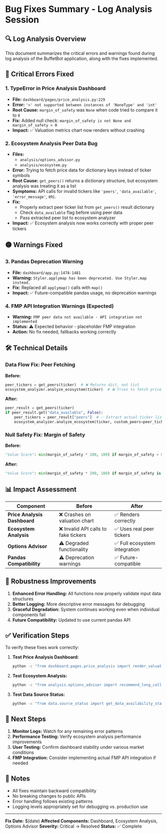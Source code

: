 # Bug Fixes Summary - Log Analysis Session

## 🔍 **Log Analysis Overview**

This document summarizes the critical errors and warnings found during log analysis of the BuffetBot application, along with the fixes implemented.

## 🔴 **Critical Errors Fixed**

### 1. **TypeError in Price Analysis Dashboard**
- **File:** `dashboard/pages/price_analysis.py:229`
- **Error:** `'>' not supported between instances of 'NoneType' and 'int'`
- **Root Cause:** `margin_of_safety` was `None` when code tried to compare it to `0`
- **Fix:** Added null check: `margin_of_safety is not None and margin_of_safety > 0`
- **Impact:** ✅ Valuation metrics chart now renders without crashing

### 2. **Ecosystem Analysis Peer Data Bug**
- **Files:**
  - `analysis/options_advisor.py`
  - `analysis/ecosystem.py`
- **Error:** Trying to fetch price data for dictionary keys instead of ticker symbols
- **Root Cause:** `get_peers()` returns a dictionary structure, but ecosystem analysis was treating it as a list
- **Symptoms:** API calls for invalid tickers like `'peers'`, `'data_available'`, `'error_message'`, etc.
- **Fix:**
  - Properly extract peer ticker list from `get_peers()` result dictionary
  - Check `data_available` flag before using peer data
  - Pass extracted peer list to ecosystem analyzer
- **Impact:** ✅ Ecosystem analysis now works correctly with proper peer tickers

## 🟡 **Warnings Fixed**

### 3. **Pandas Deprecation Warning**
- **File:** `dashboard/app.py:1478-1481`
- **Warning:** `Styler.applymap has been deprecated. Use Styler.map instead.`
- **Fix:** Replaced all `applymap()` calls with `map()`
- **Impact:** ✅ Future-compatible pandas usage, no deprecation warnings

### 4. **FMP API Integration Warnings** (Expected)
- **Warning:** `FMP peer data not available - API integration not implemented`
- **Status:** ⚠️ Expected behavior - placeholder FMP integration
- **Action:** No fix needed, fallbacks working correctly

## 🛠️ **Technical Details**

### Data Flow Fix: Peer Fetching
**Before:**
```python
peer_tickers = get_peers(ticker)  # ❌ Returns dict, not list
ecosystem_analyzer.analyze_ecosystem(ticker)  # ❌ Tries to fetch price data for dict keys
```

**After:**
```python
peer_result = get_peers(ticker)
if peer_result.get("data_available", False):
    peer_tickers = peer_result["peers"]  # ✅ Extract actual ticker list
    ecosystem_analyzer.analyze_ecosystem(ticker, custom_peers=peer_tickers)  # ✅ Use valid tickers
```

### Null Safety Fix: Margin of Safety
**Before:**
```python
"Value Score": min(margin_of_safety * 200, 100) if margin_of_safety > 0 else 0  # ❌ Crashes if None
```

**After:**
```python
"Value Score": min(margin_of_safety * 200, 100) if margin_of_safety is not None and margin_of_safety > 0 else 0  # ✅ Safe
```

## 📊 **Impact Assessment**

| Component | Before | After |
|-----------|--------|-------|
| **Price Analysis Dashboard** | ❌ Crashes on valuation chart | ✅ Renders correctly |
| **Ecosystem Analysis** | ❌ Invalid API calls to fake tickers | ✅ Uses real peer tickers |
| **Options Advisor** | ⚠️ Degraded functionality | ✅ Full ecosystem integration |
| **Pandas Compatibility** | ⚠️ Deprecation warnings | ✅ Future-compatible |

## 🔄 **Robustness Improvements**

1. **Enhanced Error Handling:** All functions now properly validate input data structures
2. **Better Logging:** More descriptive error messages for debugging
3. **Graceful Degradation:** System continues working even when individual components fail
4. **Future Compatibility:** Updated to use current pandas API

## ✅ **Verification Steps**

To verify these fixes work correctly:

1. **Test Price Analysis Dashboard:**
   ```bash
   python -c "from dashboard.pages.price_analysis import render_valuation_overview; print('✅ Import successful')"
   ```

2. **Test Ecosystem Analysis:**
   ```bash
   python -c "from analysis.options_advisor import recommend_long_calls; print('✅ Import successful')"
   ```

3. **Test Data Source Status:**
   ```bash
   python -c "from data.source_status import get_data_availability_status; status = get_data_availability_status('AAPL'); print(f'✅ Status check: {status[\"overall_health\"]}')"
   ```

## 🚀 **Next Steps**

1. **Monitor Logs:** Watch for any remaining error patterns
2. **Performance Testing:** Verify ecosystem analysis performance improvements
3. **User Testing:** Confirm dashboard stability under various market conditions
4. **FMP Integration:** Consider implementing actual FMP API integration if needed

## 📝 **Notes**

- All fixes maintain backward compatibility
- No breaking changes to public APIs
- Error handling follows existing patterns
- Logging levels appropriately set for debugging vs. production use

---

**Fix Date:** $(date)
**Affected Components:** Dashboard, Ecosystem Analysis, Options Advisor
**Severity:** Critical → Resolved
**Status:** ✅ Complete
